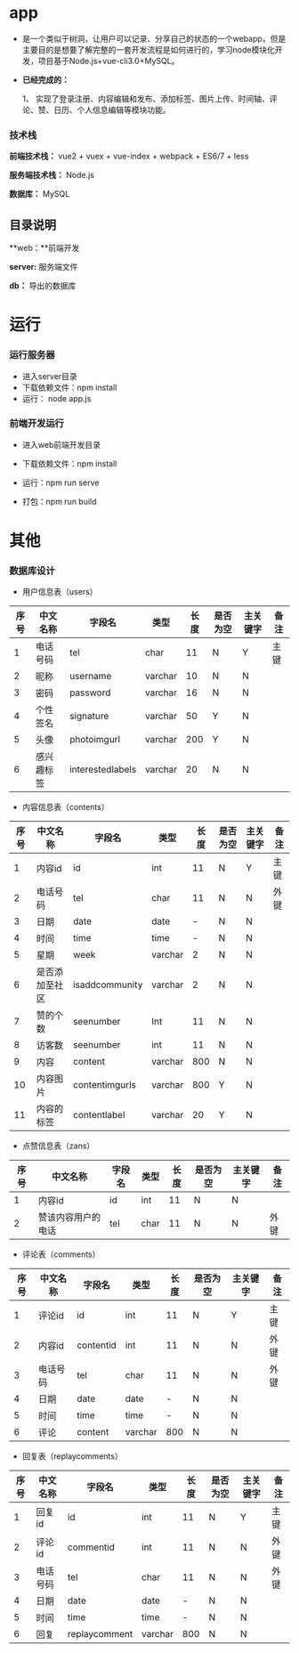 # app

+ 是一个类似于树洞，让用户可以记录、分享自己的状态的一个webapp，但是主要目的是想要了解完整的一套开发流程是如何进行的，学习node模块化开发，项目基于Node.js+vue-cli3.0+MySQL。

+ **已经完成的：**

  1、 实现了登录注册、内容编辑和发布、添加标签、图片上传、时间轴、评论、赞、日历、个人信息编辑等模块功能。

### 技术栈

**前端技术栈：** vue2 + vuex + vue-index + webpack + ES6/7 + less 

**服务端技术栈：** Node.js

**数据库：** MySQL

## 目录说明

**web：**前端开发

**server:** 服务端文件

**db：** 导出的数据库

# 运行

### 运行服务器

+ 进入server目录
+ 下载依赖文件：npm install
+ 运行： node  app.js

### 前端开发运行

+ 进入web前端开发目录

+ 下载依赖文件：npm install
+ 运行：npm run serve
+ 打包：npm run build

# 其他

### 数据库设计

+ 用户信息表（users）

| 序号 | 中文名称   | 字段名           | 类型    | 长度 | 是否为空 | 主关键字 | 备注 |
| ---- | ---------- | ---------------- | ------- | ---- | -------- | -------- | ---- |
| 1    | 电话号码   | tel              | char    | 11   | N        | Y        | 主键 |
| 2    | 昵称       | username         | varchar | 10   | N        | N        |      |
| 3    | 密码       | password         | varchar | 16   | N        | N        |      |
| 4    | 个性签名   | signature        | varchar | 50   | Y        | N        |      |
| 5    | 头像       | photoimgurl      | varchar | 200  | Y        | N        |      |
| 6    | 感兴趣标签 | interestedlabels | varchar | 20   | N        | N        |      |

+ 内容信息表（contents）

| 序号 | 中文名称       | 字段名         | 类型    | 长度 | 是否为空 | 主关键字 | 备注 |
| ---- | -------------- | -------------- | ------- | ---- | -------- | -------- | ---- |
| 1    | 内容id         | id             | int     | 11   | N        | Y        | 主键 |
| 2    | 电话号码       | tel            | char    | 11   | N        | N        | 外键 |
| 3    | 日期           | date           | date    | -    | N        | N        |      |
| 4    | 时间           | time           | time    | -    | N        | N        |      |
| 5    | 星期           | week           | varchar | 2    | N        | N        |      |
| 6    | 是否添加至社区 | isaddcommunity | varchar | 2    | N        | N        |      |
| 7    | 赞的个数       | seenumber      | Int     | 11   | N        | N        |      |
| 8    | 访客数         | seenumber      | int     | 11   | N        | N        |      |
| 9    | 内容           | content        | varchar | 800  | N        | N        |      |
| 10   | 内容图片       | contentimgurls | varchar | 800  | Y        | N        |      |
| 11   | 内容的标签     | contentlabel   | varchar | 20   | Y        | N        |      |

+ 点赞信息表（zans）

| 序号 | 中文名称           | 字段名 | 类型 | 长度 | 是否为空 | 主关键字 | 备注 |
| ---- | ------------------ | ------ | ---- | ---- | -------- | -------- | ---- |
| 1    | 内容id             | id     | int  | 11   | N        | N        |      |
| 2    | 赞该内容用户的电话 | tel    | char | 11   | N        | N        | 外键 |

+ 评论表（comments）

| 序号 | 中文名称 | 字段名    | 类型    | 长度 | 是否为空 | 主关键字 | 备注 |
| ---- | -------- | --------- | ------- | ---- | -------- | -------- | ---- |
| 1    | 评论id   | id        | int     | 11   | N        | Y        | 主键 |
| 2    | 内容id   | contentid | int     | 11   | N        | N        | 外键 |
| 3    | 电话号码 | tel       | char    | 11   | N        | N        | 外键 |
| 4    | 日期     | date      | date    | -    | N        | N        |      |
| 5    | 时间     | time      | time    | -    | N        | N        |      |
| 6    | 评论     | content   | varchar | 800  | N        | N        |      |

+ 回复表（replaycomments）

| 序号 | 中文名称 | 字段名        | 类型    | 长度 | 是否为空 | 主关键字 | 备注 |
| ---- | -------- | ------------- | ------- | ---- | -------- | -------- | ---- |
| 1    | 回复id   | id            | int     | 11   | N        | Y        | 主键 |
| 2    | 评论id   | commentid     | int     | 11   | N        | N        | 外键 |
| 3    | 电话号码 | tel           | char    | 11   | N        | N        | 外键 |
| 4    | 日期     | date          | date    | -    | N        | N        |      |
| 5    | 时间     | time          | time    | -    | N        | N        |      |
| 6    | 回复     | replaycomment | varchar | 800  | N        | N        |      |